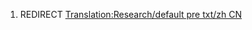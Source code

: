 1.  REDIRECT [Translation:Research/default pre txt/zh
    CN](Translation:Research/default_pre_txt/zh_CN "wikilink")